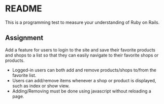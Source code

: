 # README

This is a programming test to measure your understanding of Ruby on Rails.

## Assignment

Add a feature for users to login to the site and save their favorite products and shops to a list so that they can easily navigate to their favorite shops or products.
- Logged-in users can both add and remove products/shops to/from the favorite list.
- Users can add/remove items whenever a shop or product is displayed, such as index or show view. 
- Adding/Removing must be done using javascript without reloading a page.



